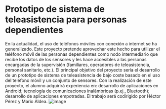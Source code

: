 # Prototipo de sistema de teleasistencia para personas dependientes
En la actualidad, el uso de teléfonos móviles con conexión a internet se ha generalizado. Este proyecto pretende aprovechar este hecho para utilizar el teléfono móvil de las personas dependientes como nodo intermediario que recibe los datos de los sensores y les hace accesibles a las personas encargadas de la supervisión (familiares, operadores de teleasistencia, personal sanitario, etc.).
El principal objetivo del proyecto sería el desarrollo de un prototipo de sistema de teleasistencia de bajo coste basado en el uso del teléfono móvil y un conjunto de sensores. Con la realización de este proyecto, el alumno adquirirá experiencia en: desarrollo de aplicaciones en Android; tecnología de comunicaciones inalámbricas (p.ej., Bluetooth); desarrollo de aplicaciones empotradas.
El trabajo será codirigido por Héctor Pérez y Mario Aldea.
![image](https://user-images.githubusercontent.com/60737807/109425388-4dd35080-79e8-11eb-90bd-ada8e34a3cc0.png)

